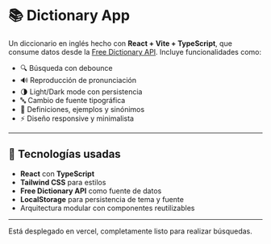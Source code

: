 # 📚 Dictionary App

Un diccionario en inglés hecho con **React + Vite + TypeScript**, que consume datos desde la [Free Dictionary API](https://api.dictionaryapi.dev/). Incluye funcionalidades como:

- 🔍 Búsqueda con debounce
- 🔊 Reproducción de pronunciación
- 🌗 Light/Dark mode con persistencia
- 🔤 Cambio de fuente tipográfica
- 💬 Definiciones, ejemplos y sinónimos
- ⚡ Diseño responsive y minimalista

---

## 🧪 Tecnologías usadas

- **React** con **TypeScript**
- **Tailwind CSS** para estilos
- **Free Dictionary API** como fuente de datos
- **LocalStorage** para persistencia de tema y fuente
- Arquitectura modular con componentes reutilizables

---

Está desplegado en vercel, completamente listo para realizar búsquedas.
